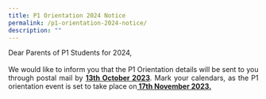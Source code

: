 ```yaml
---
title: P1 Orientation 2024 Notice
permalink: /p1-orientation-2024-notice/
description: ""
---
```

<p align="justify">Dear Parents of P1 Students for 2024, <br>
<br>We would like to inform you that the P1 Orientation details will be sent to you through postal mail by <strong><u>13th October 2023</u></strong>. Mark your calendars, as the P1 orientation event is set to take place on<strong><u> 17th November 2023.</u></strong>
</p>